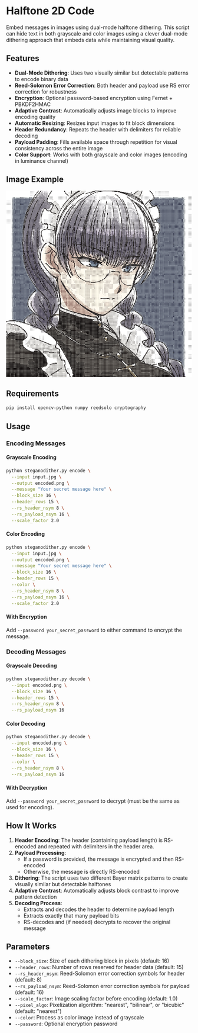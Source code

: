 # Halftone 2D Code

Embed messages in images using dual-mode halftone dithering. This script can hide text in both grayscale and color images using a clever dual-mode dithering approach that embeds data while maintaining visual quality.

## Features

- **Dual-Mode Dithering**: Uses two visually similar but detectable patterns to encode binary data
- **Reed-Solomon Error Correction**: Both header and payload use RS error correction for robustness
- **Encryption**: Optional password-based encryption using Fernet + PBKDF2HMAC
- **Adaptive Contrast**: Automatically adjusts image blocks to improve encoding quality
- **Automatic Resizing**: Resizes input images to fit block dimensions
- **Header Redundancy**: Repeats the header with delimiters for reliable decoding
- **Payload Padding**: Fills available space through repetition for visual consistency across the entire image
- **Color Support**: Works with both grayscale and color images (encoding in luminance channel)

## Image Example 

[<img src="misc/output.png" alt="An example of output image" />](## "An example of output image")  


## Requirements

```bash
pip install opencv-python numpy reedsolo cryptography
```

## Usage

### Encoding Messages

#### Grayscale Encoding

```bash
python steganodither.py encode \
  --input input.jpg \
  --output encoded.png \
  --message "Your secret message here" \
  --block_size 16 \
  --header_rows 15 \
  --rs_header_nsym 8 \
  --rs_payload_nsym 16 \
  --scale_factor 2.0
```

#### Color Encoding

```bash
python steganodither.py encode \
  --input input.jpg \
  --output encoded.png \
  --message "Your secret message here" \
  --block_size 16 \
  --header_rows 15 \
  --color \
  --rs_header_nsym 8 \
  --rs_payload_nsym 16 \
  --scale_factor 2.0
```

#### With Encryption

Add `--password your_secret_password` to either command to encrypt the message.

### Decoding Messages

#### Grayscale Decoding

```bash
python steganodither.py decode \
  --input encoded.png \
  --block_size 16 \
  --header_rows 15 \
  --rs_header_nsym 8 \
  --rs_payload_nsym 16
```

#### Color Decoding

```bash
python steganodither.py decode \
  --input encoded.png \
  --block_size 16 \
  --header_rows 15 \
  --color \
  --rs_header_nsym 8 \
  --rs_payload_nsym 16
```

#### With Decryption

Add `--password your_secret_password` to decrypt (must be the same as used for encoding).

## How It Works

1. **Header Encoding**: The header (containing payload length) is RS-encoded and repeated with delimiters in the header area.
2. **Payload Processing**: 
   - If a password is provided, the message is encrypted and then RS-encoded
   - Otherwise, the message is directly RS-encoded
3. **Dithering**: The script uses two different Bayer matrix patterns to create visually similar but detectable halftones
4. **Adaptive Contrast**: Automatically adjusts block contrast to improve pattern detection
5. **Decoding Process**: 
   - Extracts and decodes the header to determine payload length
   - Extracts exactly that many payload bits
   - RS-decodes and (if needed) decrypts to recover the original message

## Parameters

- `--block_size`: Size of each dithering block in pixels (default: 16)
- `--header_rows`: Number of rows reserved for header data (default: 15)
- `--rs_header_nsym`: Reed-Solomon error correction symbols for header (default: 8)
- `--rs_payload_nsym`: Reed-Solomon error correction symbols for payload (default: 16)
- `--scale_factor`: Image scaling factor before encoding (default: 1.0)
- `--pixel_algo`: Pixelization algorithm: "nearest", "bilinear", or "bicubic" (default: "nearest")
- `--color`: Process as color image instead of grayscale
- `--password`: Optional encryption password

